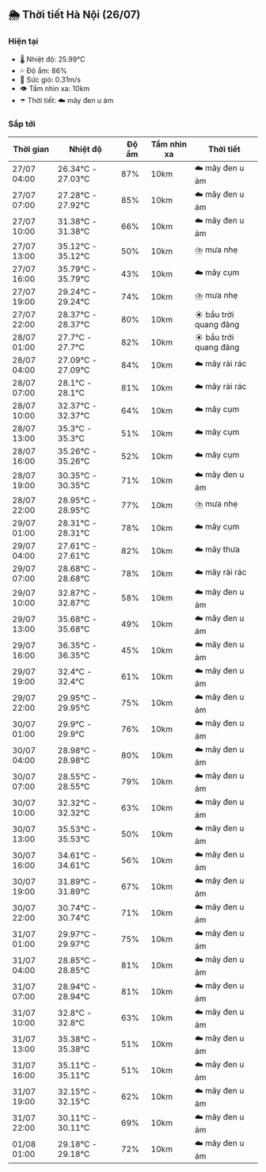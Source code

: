 ## 🌦️ Thời tiết Hà Nội (26/07)

### Hiện tại

- 🌡️ Nhiệt độ: 25.99℃
- 💦 Độ ẩm: 86%
- 💨 Sức gió: 0.31m/s
- 👁️ Tầm nhìn xa: 10km
- ☂️ Thời tiết: ☁️ mây đen u ám

### Sắp tới

| Thời gian | Nhiệt độ | Độ ẩm | Tầm nhìn xa | Thời tiết |
| --- | --- | --- | --- | --- |
| 27/07 04:00 | 26.34℃ - 27.03℃ | 87% | 10km | ☁️ mây đen u ám |
| 27/07 07:00 | 27.28℃ - 27.92℃ | 85% | 10km | ☁️ mây đen u ám |
| 27/07 10:00 | 31.38℃ - 31.38℃ | 66% | 10km | ☁️ mây đen u ám |
| 27/07 13:00 | 35.12℃ - 35.12℃ | 50% | 10km | ⛈️ mưa nhẹ |
| 27/07 16:00 | 35.79℃ - 35.79℃ | 43% | 10km | ☁️ mây cụm |
| 27/07 19:00 | 29.24℃ - 29.24℃ | 74% | 10km | ⛈️ mưa nhẹ |
| 27/07 22:00 | 28.37℃ - 28.37℃ | 80% | 10km | ☀️ bầu trời quang đãng |
| 28/07 01:00 | 27.7℃ - 27.7℃ | 82% | 10km | ☀️ bầu trời quang đãng |
| 28/07 04:00 | 27.09℃ - 27.09℃ | 84% | 10km | ☁️ mây rải rác |
| 28/07 07:00 | 28.1℃ - 28.1℃ | 81% | 10km | ☁️ mây rải rác |
| 28/07 10:00 | 32.37℃ - 32.37℃ | 64% | 10km | ☁️ mây cụm |
| 28/07 13:00 | 35.3℃ - 35.3℃ | 51% | 10km | ☁️ mây cụm |
| 28/07 16:00 | 35.26℃ - 35.26℃ | 52% | 10km | ☁️ mây cụm |
| 28/07 19:00 | 30.35℃ - 30.35℃ | 71% | 10km | ☁️ mây đen u ám |
| 28/07 22:00 | 28.95℃ - 28.95℃ | 77% | 10km | ⛈️ mưa nhẹ |
| 29/07 01:00 | 28.31℃ - 28.31℃ | 78% | 10km | ☁️ mây cụm |
| 29/07 04:00 | 27.61℃ - 27.61℃ | 82% | 10km | ☁️ mây thưa |
| 29/07 07:00 | 28.68℃ - 28.68℃ | 78% | 10km | ☁️ mây rải rác |
| 29/07 10:00 | 32.87℃ - 32.87℃ | 58% | 10km | ☁️ mây đen u ám |
| 29/07 13:00 | 35.68℃ - 35.68℃ | 49% | 10km | ☁️ mây đen u ám |
| 29/07 16:00 | 36.35℃ - 36.35℃ | 45% | 10km | ☁️ mây đen u ám |
| 29/07 19:00 | 32.4℃ - 32.4℃ | 61% | 10km | ☁️ mây đen u ám |
| 29/07 22:00 | 29.95℃ - 29.95℃ | 75% | 10km | ☁️ mây đen u ám |
| 30/07 01:00 | 29.9℃ - 29.9℃ | 76% | 10km | ☁️ mây đen u ám |
| 30/07 04:00 | 28.98℃ - 28.98℃ | 80% | 10km | ☁️ mây đen u ám |
| 30/07 07:00 | 28.55℃ - 28.55℃ | 79% | 10km | ☁️ mây đen u ám |
| 30/07 10:00 | 32.32℃ - 32.32℃ | 63% | 10km | ☁️ mây đen u ám |
| 30/07 13:00 | 35.53℃ - 35.53℃ | 50% | 10km | ☁️ mây đen u ám |
| 30/07 16:00 | 34.61℃ - 34.61℃ | 56% | 10km | ☁️ mây đen u ám |
| 30/07 19:00 | 31.89℃ - 31.89℃ | 67% | 10km | ☁️ mây đen u ám |
| 30/07 22:00 | 30.74℃ - 30.74℃ | 71% | 10km | ☁️ mây đen u ám |
| 31/07 01:00 | 29.97℃ - 29.97℃ | 75% | 10km | ☁️ mây đen u ám |
| 31/07 04:00 | 28.85℃ - 28.85℃ | 81% | 10km | ☁️ mây đen u ám |
| 31/07 07:00 | 28.94℃ - 28.94℃ | 81% | 10km | ☁️ mây đen u ám |
| 31/07 10:00 | 32.8℃ - 32.8℃ | 63% | 10km | ☁️ mây đen u ám |
| 31/07 13:00 | 35.38℃ - 35.38℃ | 51% | 10km | ☁️ mây đen u ám |
| 31/07 16:00 | 35.11℃ - 35.11℃ | 51% | 10km | ☁️ mây đen u ám |
| 31/07 19:00 | 32.15℃ - 32.15℃ | 62% | 10km | ☁️ mây đen u ám |
| 31/07 22:00 | 30.11℃ - 30.11℃ | 69% | 10km | ☁️ mây đen u ám |
| 01/08 01:00 | 29.18℃ - 29.18℃ | 72% | 10km | ☁️ mây đen u ám |
